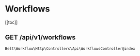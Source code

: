 # Workflows

[[toc]]

## GET /api/v1/workflows

`Belt\Workflow\Http\Controllers\Api\WorkflowsController@index`